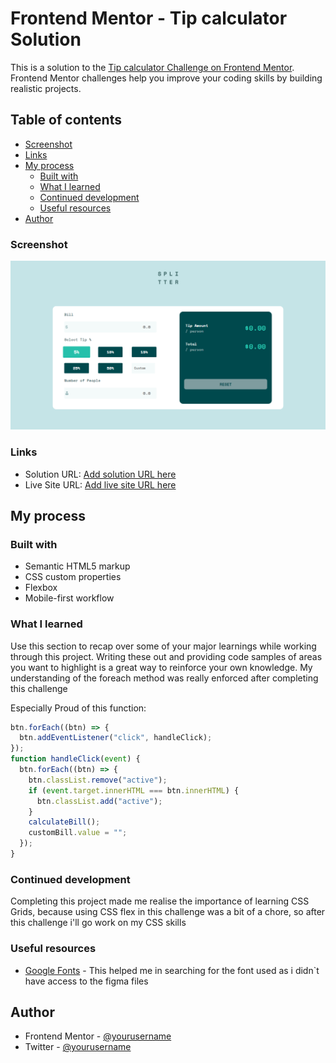 # Frontend Mentor - Tip calculator Solution

This is a solution to the [Tip calculator Challenge on Frontend Mentor](https://www.frontendmentor.io/challenges/tip-calculator-app-ugJNGbJUX). Frontend Mentor challenges help you improve your coding skills by building realistic projects.

## Table of contents

  - [Screenshot](#screenshot)
  - [Links](#links)
- [My process](#my-process)
  - [Built with](#built-with)
  - [What I learned](#what-i-learned)
  - [Continued development](#continued-development)
  - [Useful resources](#useful-resources)
- [Author](#author)

### Screenshot

![](./screenshot.png)

### Links

- Solution URL: [Add solution URL here](https://github.com/Hardy101/tipcalculator)
- Live Site URL: [Add live site URL here](https://hardy101.github.io/tipcalculator/)

## My process

### Built with

- Semantic HTML5 markup
- CSS custom properties
- Flexbox
- Mobile-first workflow

### What I learned

Use this section to recap over some of your major learnings while working through this project. Writing these out and providing code samples of areas you want to highlight is a great way to reinforce your own knowledge.
My understanding of the foreach method was really enforced after completing this challenge

Especially Proud of this function:
```js
btn.forEach((btn) => {
  btn.addEventListener("click", handleClick);
});
function handleClick(event) {
  btn.forEach((btn) => {
    btn.classList.remove("active");
    if (event.target.innerHTML === btn.innerHTML) {
      btn.classList.add("active");
    }
    calculateBill();
    customBill.value = "";
  });
}
```

### Continued development

Completing this project made me realise the importance of learning CSS Grids, because using CSS flex in this challenge was a bit of a chore, so after this challenge i'll go work on my CSS skills

### Useful resources

- [Google Fonts](https://fonts.google.com/) - This helped me in searching for the font used as i didn`t have access to the figma files

## Author

- Frontend Mentor - [@yourusername](https://www.frontendmentor.io/profile/Hardy101)
- Twitter - [@yourusername](https://twitter.com/EghosaOrdia)

